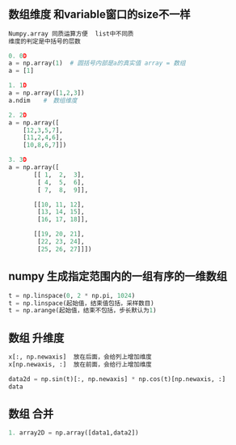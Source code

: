 ## 数组维度  和variable窗口的size不一样
```python 
Numpy.array 同质运算方便  list中不同质  
维度的判定是中括号的层数

0. 0D
a = np.array(1)  # 圆括号内部是a的真实值 array = 数组
a = [1]  

1. 1D
a = np.array([1,2,3]) 
a.ndim  　#　数组维度  

2. 2D 
a = np.array([
    [12,3,5,7],
    [11,2,4,6],
    [10,8,6,7]]) 

3. 3D 
a = np.array([
       [[ 1,  2,  3],
        [ 4,  5,  6],
        [ 7,  8,  9]],

       [[10, 11, 12],
        [13, 14, 15],
        [16, 17, 18]],

       [[19, 20, 21],
        [22, 23, 24],
        [25, 26, 27]]])
```
## numpy 生成指定范围内的一组有序的一维数组
```python
t = np.linspace(0, 2 * np.pi, 1024)
t = np.linspace(起始值，结束值包括，采样数目)
t = np.arange(起始值，结束不包括，步长默认为1)
```

## 数组 升维度
```python
x[:, np.newaxis]  放在后面，会给列上增加维度
x[np.newaxis, :]  放在前面，会给行上增加维度

data2d = np.sin(t)[:, np.newaxis] * np.cos(t)[np.newaxis, :]
data
```
## 数组 合并
```python
1. array2D = np.array([data1,data2])
